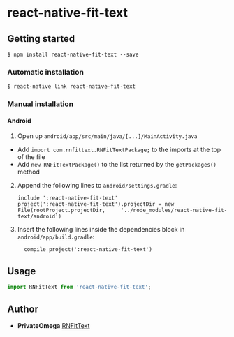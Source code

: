 # react-native-fit-text

## Getting started

`$ npm install react-native-fit-text --save`

### Automatic installation

`$ react-native link react-native-fit-text`

### Manual installation

#### Android

1. Open up `android/app/src/main/java/[...]/MainActivity.java`
  - Add `import com.rnfittext.RNFitTextPackage;` to the imports at the top of the file
  - Add `new RNFitTextPackage()` to the list returned by the `getPackages()` method
2. Append the following lines to `android/settings.gradle`:
  	```
  	include ':react-native-fit-text'
  	project(':react-native-fit-text').projectDir = new File(rootProject.projectDir, 	'../node_modules/react-native-fit-text/android')
  	```
3. Insert the following lines inside the dependencies block in `android/app/build.gradle`:
  	```
      compile project(':react-native-fit-text')
  	```


## Usage
```javascript
import RNFitText from 'react-native-fit-text';


```
  
## Author

* **PrivateOmega** [RNFitText](https://github.com/privateOmega/RNFitText)